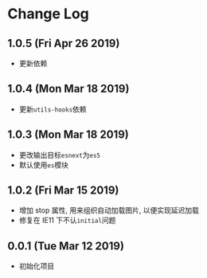 # Change Log

## 1.0.5 (Fri Apr 26 2019)

-   更新依赖

## 1.0.4 (Mon Mar 18 2019)

-   更新`utils-hooks`依赖

## 1.0.3 (Mon Mar 18 2019)

-   更改输出目标`esnext`为`es5`
-   默认使用`es`模块

## 1.0.2 (Fri Mar 15 2019)

-   增加 stop 属性, 用来组织自动加载图片, 以便实现延迟加载
-   修复在 IE11 下不认`initial`问题

## 0.0.1 (Tue Mar 12 2019)

-   初始化项目
